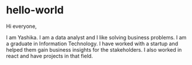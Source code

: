# hello-world
Hi everyone,

I am Yashika. I am a data analyst and I like solving business problems. I am a graduate in Information Technology. I have worked with a startup and helped them gain business insights for the stakeholders. I also worked in react and have projects in that field. 
